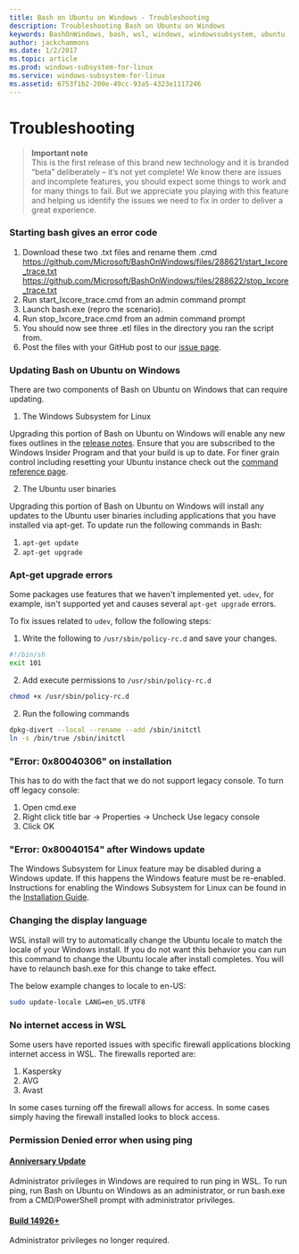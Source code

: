 ```yaml
---
title: Bash on Ubuntu on Windows - Troubleshooting
description: Troubleshooting Bash on Ubuntu on Windows
keywords: BashOnWindows, bash, wsl, windows, windowssubsystem, ubuntu
author: jackchammons
ms.date: 1/2/2017
ms.topic: article
ms.prod: windows-subsystem-for-linux
ms.service: windows-subsystem-for-linux
ms.assetid: 6753f1b2-200e-49cc-93a5-4323e1117246
---
```


# Troubleshooting

> **Important note**  
  This is the first release of this brand new technology and it is branded “beta” deliberately – it’s not yet complete! We know there are issues and incomplete features, you should expect some things to work and for many things to fail. But we appreciate you playing with this feature and helping us identify the issues we need to fix in order to deliver a great experience.


### Starting bash gives an error code
1. Download these two .txt files and rename them .cmd
  https://github.com/Microsoft/BashOnWindows/files/288621/start_lxcore_trace.txt <br/>
  https://github.com/Microsoft/BashOnWindows/files/288622/stop_lxcore_trace.txt
2. Run start_lxcore_trace.cmd from an admin command prompt
3. Launch bash.exe (repro the scenario).
4. Run stop_lxcore_trace.cmd from an admin command prompt
6. You should now see three .etl files in the directory you ran the script from.
7. Post the files with your GitHub post to our [issue page](https://github.com/Microsoft/BashOnWindows/issues). 

### Updating Bash on Ubuntu on Windows

There are two components of Bash on Ubuntu on Windows that can require updating. 

1. The Windows Subsystem for Linux
  
  Upgrading this portion of Bash on Ubuntu on Windows will enable any new fixes outlines in the [release notes](https://msdn.microsoft.com/en-us/commandline/wsl/release_notes). Ensure that you are subscribed to the Windows Insider Program and that your build is up to date. For finer grain control including resetting your Ubuntu instance check out the [command reference page](https://msdn.microsoft.com/en-us/commandline/wsl/reference).

2. The Ubuntu user binaries 

  Upgrading this portion of Bash on Ubuntu on Windows will install any updates to the Ubuntu user binaries including applications that you have installed via apt-get. To update run the following commands in Bash:
  
  1. `apt-get update`
  2. `apt-get upgrade`
  
### Apt-get upgrade errors
Some packages use features that we haven't implemented yet. `udev`, for example, isn't supported yet and causes several `apt-get upgrade` errors.

To fix issues related to `udev`, follow the following steps:

1. Write the following to `/usr/sbin/policy-rc.d` and save your changes.
  
  ``` BASH
  #!/bin/sh
  exit 101
  ```
  
2. Add execute permissions to `/usr/sbin/policy-rc.d`
  ``` BASH
  chmod +x /usr/sbin/policy-rc.d
  ```
  
2. Run the following commands
  ``` BASH
  dpkg-divert --local --rename --add /sbin/initctl
  ln -s /bin/true /sbin/initctl
  ```
  
### "Error: 0x80040306" on installation
This has to do with the fact that we do not support legacy console.
To turn off legacy console:

1. Open cmd.exe
1. Right click title bar -> Properties -> Uncheck Use legacy console
1. Click OK

### "Error: 0x80040154" after Windows update
The Windows Subsystem for Linux feature may be disabled during a Windows update. If this happens the Windows feature must be re-enabled. Instructions for enabling the Windows Subsystem for Linux can be found in the [Installation Guide](https://msdn.microsoft.com/en-us/commandline/wsl/install_guide#enable-the-windows-subsystem-for-linux-feature-guihttps://msdn.microsoft.com/en-us/commandline/wsl/install_guide#enable-the-windows-subsystem-for-linux-feature-gui).

### Changing the display language
WSL install will try to automatically change the Ubuntu locale to match the locale of your Windows install.  If you do not want this behavior you can run this command to change the Ubuntu locale after install completes.  You will have to relaunch bash.exe for this change to take effect.

The below example changes to locale to en-US:
``` BASH
sudo update-locale LANG=en_US.UTF8
```

### No internet access in WSL
Some users have reported issues with specific firewall applications blocking internet access in WSL.  The firewalls reported are:

1. Kaspersky
1. AVG
1. Avast

In some cases turning off the firewall allows for access.  In some cases simply having the firewall installed looks to block access.

### Permission Denied error when using ping
#### [Anniversary Update](https://msdn.microsoft.com/en-us/commandline/wsl/release_notes#build-14388-to-windows-10-anniversary-update) 

Administrator privileges in Windows are required to run ping in WSL.  To run ping, run Bash on Ubuntu on Windows as an administrator, or run bash.exe from a CMD/PowerShell prompt with administrator privileges.

#### [Build 14926+](https://msdn.microsoft.com/en-us/commandline/wsl/release_notes#build-14926)
  Administrator privileges no longer required.
